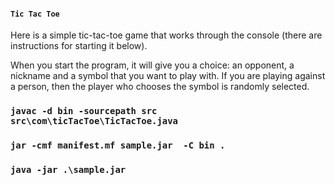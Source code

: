 #### `Tic Tac Toe`

Here is a simple tic-tac-toe game that works through the console (there are instructions for starting it below).

When you start the program, it will give you a choice: an opponent, a nickname and a symbol that you want to play with. If you are playing against a person, then the player who chooses the symbol is randomly selected.

### `javac -d bin -sourcepath src src\com\ticTacToe\TicTacToe.java`
### `jar -cmf manifest.mf sample.jar  -C bin .`
### `java -jar .\sample.jar`
